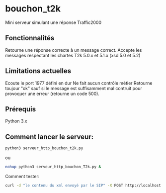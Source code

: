 # bouchon_t2k
Mini serveur simulant une réponse Traffic2000

## Fonctionnalités
Retourne une réponse correcte à un message correct.
Accepte les messages respectant les chartes T2k 5.0.x et 5.1.x (xsd 5.0 et 5.2)

## Limitations actuelles
Ecoute le port 1977 défini en dur
Ne fait aucun contrôle métier
Retourne toujour "ok" sauf si le message est suffisamment mal contruit pour provoquer une erreur (retourne un code 500).

## Prérequis
Python 3.x

## Comment lancer le serveur:
```bash
python3 serveur_http_bouchon_t2k.py
```
ou
```bash
nohup python3 serveur_http_bouchon_T2k.py &
```

Comment tester:
```bash
curl -d "le contenu du xml envoyé par le SIP" -X POST http://localhost:1977
```
